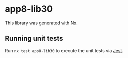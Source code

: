 # app8-lib30

This library was generated with [Nx](https://nx.dev).

## Running unit tests

Run `nx test app8-lib30` to execute the unit tests via [Jest](https://jestjs.io).
